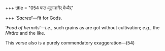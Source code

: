 +++
title = "054 फल-मूलाशनैर् मेध्यैर्"

+++
‘*Sacred*’—fit for Gods.

‘*Food of* *hermits*’—*i.e*., such grains as are got without
cultivation; *e.g*., the *Nirāra* and the like.

This verse also is a purely commendatory exaggeration—(54)


